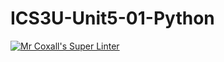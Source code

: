 # ICS3U-Unit5-01-Python

[![Mr Coxall's Super Linter](https://github.com/Evgeny-Vovk/ICS3U-Unit5-01-Python/workflows/Mr%20Coxall's%20Super%20Linter/badge.svg)](https://github.com/Evgeny-Vovk/ICS3U-Unit5-01-Python/actions)
